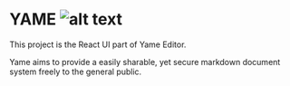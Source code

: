 # YAME ![alt text](https://api.travis-ci.org/silver-xu/yame-ui.svg?branch=master)

This project is the React UI part of Yame Editor.

Yame aims to provide a easily sharable, yet secure markdown document system freely to the general public.

